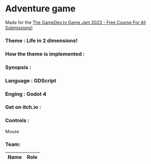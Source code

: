 # Adventure game


Made for the [The GameDev.tv Game Jam 2023 - Free Course For All Submissions!](https://itch.io/jam/gamedevtv-jam-2023)

### Theme : Life in 2 dimensions! 

### How the theme is implemented : 


### Synopsis : 

### Language : GDScript
### Enging : Godot 4

### Get on itch.io : 


### Controls :
Mouse

### Team:
Name | Role
---|---


